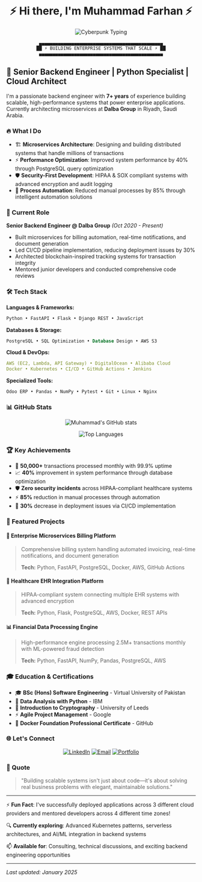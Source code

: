 <div align="center">
  
# ⚡ Hi there, I'm Muhammad Farhan ⚡

<img src="https://readme-typing-svg.herokuapp.com?font=Orbitron&size=30&duration=3000&pause=500&color=FF00FF&background=0D001100&center=true&vCenter=true&multiline=true&width=600&height=100&lines=%3C%2F%3E+SENIOR+BACKEND+ENGINEER+%3C%2F%3E;%E2%9A%A1+PYTHON+%7C+CLOUD+%7C+MICROSERVICES+%E2%9A%A1;%F0%9F%94%A5+7%2B+YEARS+EXPERIENCE+%F0%9F%94%A5" alt="Cyberpunk Typing" />

```
▄▄▄▄▄▄▄▄▄▄▄▄▄▄▄▄▄▄▄▄▄▄▄▄▄▄▄▄▄▄▄▄▄▄▄▄▄▄▄▄▄▄▄▄▄▄
██ ⚡ BUILDING ENTERPRISE SYSTEMS THAT SCALE ⚡ ██
▄▄▄▄▄▄▄▄▄▄▄▄▄▄▄▄▄▄▄▄▄▄▄▄▄▄▄▄▄▄▄▄▄▄▄▄▄▄▄▄▄▄▄▄▄▄
```

</div>

## 🚀 Senior Backend Engineer | Python Specialist | Cloud Architect

I'm a passionate backend engineer with **7+ years** of experience building scalable, high-performance systems that power enterprise applications. Currently architecting microservices at **Dalba Group** in Riyadh, Saudi Arabia.

### 🔥 What I Do
- 🏗️ **Microservices Architecture**: Designing and building distributed systems that handle millions of transactions
- ⚡ **Performance Optimization**: Improved system performance by 40% through PostgreSQL query optimization
- 🛡️ **Security-First Development**: HIPAA & SOX compliant systems with advanced encryption and audit logging
- 🤖 **Process Automation**: Reduced manual processes by 85% through intelligent automation solutions

### 💼 Current Role
**Senior Backend Engineer @ Dalba Group** *(Oct 2020 - Present)*
- Built microservices for billing automation, real-time notifications, and document generation
- Led CI/CD pipeline implementation, reducing deployment issues by 30%
- Architected blockchain-inspired tracking systems for transaction integrity
- Mentored junior developers and conducted comprehensive code reviews

### 🛠️ Tech Stack

**Languages & Frameworks:**
```python
Python • FastAPI • Flask • Django REST • JavaScript
```

**Databases & Storage:**
```sql
PostgreSQL • SQL Optimization • Database Design • AWS S3
```

**Cloud & DevOps:**
```yaml
AWS (EC2, Lambda, API Gateway) • DigitalOcean • Alibaba Cloud
Docker • Kubernetes • CI/CD • GitHub Actions • Jenkins
```

**Specialized Tools:**
```
Odoo ERP • Pandas • NumPy • Pytest • Git • Linux • Nginx
```

### 📊 GitHub Stats

<div align="center">
  
![Muhammad's GitHub stats](https://github-readme-stats.vercel.app/api?username=farhanalii&show_icons=true&theme=synthwave&hide_border=true&bg_color=0d1117&title_color=ff00ff&icon_color=00ffff&text_color=ffffff)

![Top Languages](https://github-readme-stats.vercel.app/api/top-langs/?username=farhanalii&layout=compact&theme=synthwave&hide_border=true&bg_color=0d1117&title_color=ff00ff&text_color=ffffff)

</div>

### 🏆 Key Achievements
- 🚀 **50,000+** transactions processed monthly with 99.9% uptime
- 📈 **40%** improvement in system performance through database optimization
- 🛡️ **Zero security incidents** across HIPAA-compliant healthcare systems
- ⚡ **85%** reduction in manual processes through automation
- 🔄 **30%** decrease in deployment issues via CI/CD implementation

### 🌟 Featured Projects

#### 🏢 Enterprise Microservices Billing Platform
> Comprehensive billing system handling automated invoicing, real-time notifications, and document generation
> 
> **Tech:** Python, FastAPI, PostgreSQL, Docker, AWS, GitHub Actions

#### 🏥 Healthcare EHR Integration Platform  
> HIPAA-compliant system connecting multiple EHR systems with advanced encryption
>
> **Tech:** Python, Flask, PostgreSQL, AWS, Docker, REST APIs

#### 📊 Financial Data Processing Engine
> High-performance engine processing 2.5M+ transactions monthly with ML-powered fraud detection
>
> **Tech:** Python, FastAPI, NumPy, Pandas, PostgreSQL, AWS

### 🎓 Education & Certifications
- 🎓 **BSc (Hons) Software Engineering** - Virtual University of Pakistan
- 📜 **Data Analysis with Python** - IBM
- 🔐 **Introduction to Cryptography** - University of Leeds  
- ⚡ **Agile Project Management** - Google
- 🐳 **Docker Foundation Professional Certificate** - GitHub

### 🌐 Let's Connect

<div align="center">

[![LinkedIn](https://img.shields.io/badge/LinkedIn-0077B5?style=for-the-badge&logo=linkedin&logoColor=white&labelColor=000000&color=ff00ff)](https://www.linkedin.com/in/farhanalise/)
[![Email](https://img.shields.io/badge/Email-D14836?style=for-the-badge&logo=gmail&logoColor=white&labelColor=000000&color=00ffff)](mailto:farhan.ali.se@gmail.com)
[![Portfolio](https://img.shields.io/badge/Portfolio-FF5722?style=for-the-badge&logo=todoist&logoColor=white&labelColor=000000&color=ff6600)](https://muhammadfarhan.work)

</div>

### 💭 Quote
> "Building scalable systems isn't just about code—it's about solving real business problems with elegant, maintainable solutions."

---

⚡ **Fun Fact**: I've successfully deployed applications across 3 different cloud providers and mentored developers across 4 different time zones!

🔍 **Currently exploring**: Advanced Kubernetes patterns, serverless architectures, and AI/ML integration in backend systems

📫 **Available for**: Consulting, technical discussions, and exciting backend engineering opportunities

---

*Last updated: January 2025*
